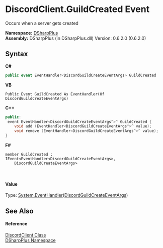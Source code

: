 # DiscordClient.GuildCreated Event
 

Occurs when a server gets created

**Namespace:**&nbsp;<a href="503971eb-de5e-a570-9922-de9500a9b1cc">DSharpPlus</a><br />**Assembly:**&nbsp;DSharpPlus (in DSharpPlus.dll) Version: 0.6.2.0 (0.6.2.0)

## Syntax

**C#**<br />
``` C#
public event EventHandler<DiscordGuildCreateEventArgs> GuildCreated
```

**VB**<br />
``` VB
Public Event GuildCreated As EventHandler(Of DiscordGuildCreateEventArgs)
```

**C++**<br />
``` C++
public:
 event EventHandler<DiscordGuildCreateEventArgs^>^ GuildCreated {
	void add (EventHandler<DiscordGuildCreateEventArgs^>^ value);
	void remove (EventHandler<DiscordGuildCreateEventArgs^>^ value);
}
```

**F#**<br />
``` F#
member GuildCreated : IEvent<EventHandler<DiscordGuildCreateEventArgs>,
    DiscordGuildCreateEventArgs>

```

<br />

#### Value
Type: <a href="http://msdn2.microsoft.com/en-us/library/db0etb8x" target="_blank">System.EventHandler</a>(<a href="edf18731-fb26-f0a1-e919-3e4a31a69767">DiscordGuildCreateEventArgs</a>)

## See Also


#### Reference
<a href="8f8cbf24-03e9-53cc-389f-2ba10a699065">DiscordClient Class</a><br /><a href="503971eb-de5e-a570-9922-de9500a9b1cc">DSharpPlus Namespace</a><br />